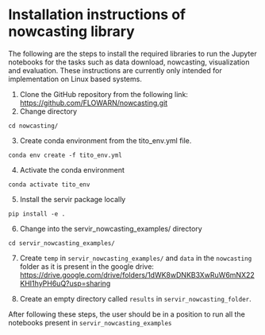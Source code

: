 # Installation instructions of nowcasting library


The following are the steps to install the required libraries to run the Jupyter notebooks for the tasks such as data download, nowcasting, visualization and evaluation. These instructions are currently only intended for implementation on Linux based systems.


1.	Clone the GitHub repository from the following link: https://github.com/FLOWARN/nowcasting.git 
2. Change directory

```
cd nowcasting/
```

3.	Create conda environment from the tito_env.yml file.
```
conda env create -f tito_env.yml   
```

4. Activate the conda environment
```
conda activate tito_env
```
5.	Install the servir package locally
```
pip install -e .
```

6.	Change into the servir_nowcasting_examples/ directory
```
cd servir_nowcasting_examples/
```
7.	Create `temp` in `servir_nowcasting_examples/` and `data` in the `nowcasting` folder as it is present in the google drive: https://drive.google.com/drive/folders/1dWK8wDNKB3XwRuW6mNX22KHI1hyPH6uQ?usp=sharing 

8.	Create an empty directory called `results` in `servir_nowcasting_folder`.


After following these steps, the user should be in a position to run all the notebooks present in `servir_nowcasting_examples`
